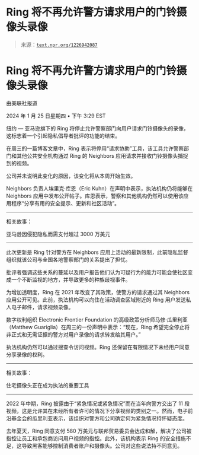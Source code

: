 <!--yml

category: 未分类

日期：2024 年 5 月 27 日 15:13:05

-->

# Ring 将不再允许警方请求用户的门铃摄像头录像

> 来源：[`text.npr.org/1226942087`](https://text.npr.org/1226942087)

# Ring 将不再允许警方请求用户的门铃摄像头录像

由美联社报道

2024 年 1 月 25 日星期四 • 下午 3:29 EST

纽约 — 亚马逊旗下的 Ring 将停止允许警察部门向用户请求门铃摄像头的录像，这标志着一个引起隐私倡导者批评的功能的结束。

在周三的一篇博客文章中，Ring 表示将停用“请求协助”工具，该工具允许警察部门和其他公共安全机构通过 Ring 的 Neighbors 应用请求并接收门铃摄像头捕捉到的视频。

公司并未说明此变化的原因，该变化将从本周开始生效。

Neighbors 负责人埃里克·库恩（Eric Kuhn）在声明中表示，执法机构仍将能够在 Neighbors 应用中发布公开帖子。库恩表示，警察和其他机构仍然可以使用该应用程序“分享有用的安全提示、更新和社区活动”。

* * *

相关故事：

亚马逊因侵犯隐私而需支付超过 3000 万美元

* * *

此次更新是 Ring 针对警方在 Neighbors 应用上活动的最新限制，此前隐私监督组织就该公司与全国各地警察部门的关系提出了担忧。

批评者强调这些关系的蔓延以及用户报告他们认为可疑行为的能力可能会使社区变成一个不断监视的地方，并导致更多的种族歧视事件。

为增加透明度，Ring 在 2021 年改变了其政策，使警方的请求通过其 Neighbors 应用公开可见。此前，执法机构可以向住在活动调查区域附近的 Ring 用户发送私人电子邮件，请求视频录像。

数字权利组织 Electronic Frontier Foundation 的高级政策分析师马修·瓜里利亚（Matthew Guariglia）在周三的一份声明中表示：“现在，Ring 希望完全停止将非正式和无需证据的警方对用户录像的请求转发给其用户。”

执法机构仍然可以通过搜查令访问视频。Ring 还保留在有限情况下未经用户同意分享录像的权利。

* * *

相关故事：

住宅摄像头正在成为执法的重要工具

* * *

2022 年中期，Ring 披露由于“紧急情况或紧急情况”而在当年向警方交出了 11 段视频，这是允许其在未经所有者许可的情况下分享视频的类别之一。然而，电子前沿基金会的瓜里利亚表示，该组织对警方和公司确定何为紧急情况持怀疑态度。

去年夏天，Ring 同意支付 580 万美元与联邦贸易委员会达成和解，解决了公司被指控让员工和承包商访问用户视频的指控。此外，该机构表示 Ring 的安全措施不足，这导致黑客能够控制消费者账户和摄像头。公司对这些说法持不同意见。
